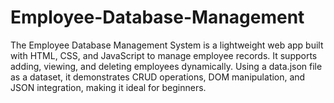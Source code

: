 # Employee-Database-Management
The Employee Database Management System is a lightweight web app built with HTML, CSS, and JavaScript to manage employee records. It supports adding, viewing, and deleting employees dynamically. Using a data.json file as a dataset, it demonstrates CRUD operations, DOM manipulation, and JSON integration, making it ideal for beginners.
